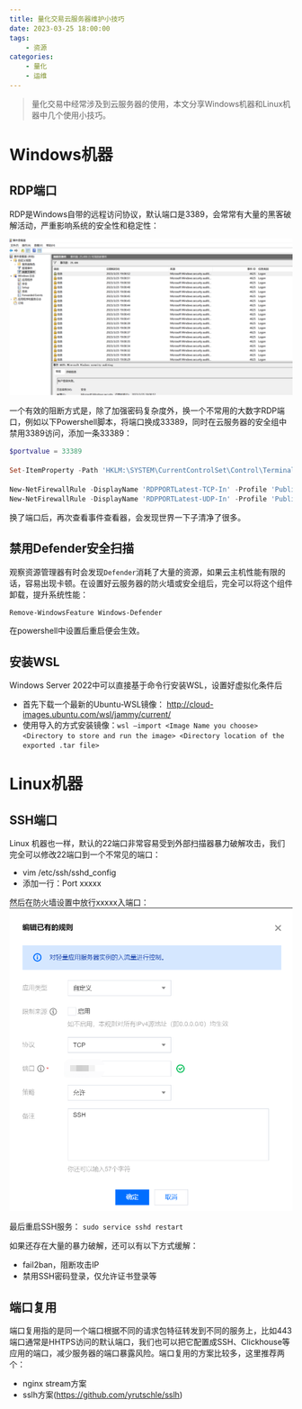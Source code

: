 ```yaml
---
title: 量化交易云服务器维护小技巧
date: 2023-03-25 18:00:00
tags: 
    - 资源
categories:
    - 量化
    - 运维
---
```


> 量化交易中经常涉及到云服务器的使用，本文分享Windows机器和Linux机器中几个使用小技巧。


# Windows机器
## RDP端口

RDP是Windows自带的远程访问协议，默认端口是3389，会常常有大量的黑客破解活动，严重影响系统的安全性和稳定性：

![](/img/rdp_failure.png)

一个有效的阻断方式是，除了加强密码复杂度外，换一个不常用的大数字RDP端口，例如以下Powershell脚本，将端口换成33389，同时在云服务器的安全组中禁用3389访问，添加一条33389：

```powershell
$portvalue = 33389

Set-ItemProperty -Path 'HKLM:\SYSTEM\CurrentControlSet\Control\Terminal Server\WinStations\RDP-Tcp' -name "PortNumber" -Value $portvalue 

New-NetFirewallRule -DisplayName 'RDPPORTLatest-TCP-In' -Profile 'Public' -Direction Inbound -Action Allow -Protocol TCP -LocalPort $portvalue 
New-NetFirewallRule -DisplayName 'RDPPORTLatest-UDP-In' -Profile 'Public' -Direction Inbound -Action Allow -Protocol UDP -LocalPort $portvalue
```

换了端口后，再次查看事件查看器，会发现世界一下子清净了很多。

## 禁用Defender安全扫描
观察资源管理器有时会发现`Defender`消耗了大量的资源，如果云主机性能有限的话，容易出现卡顿。在设置好云服务器的防火墙或安全组后，完全可以将这个组件卸载，提升系统性能：

```powershell
Remove-WindowsFeature Windows-Defender
```

在powershell中设置后重启便会生效。

## 安装WSL

Windows Server 2022中可以直接基于命令行安装WSL，设置好虚拟化条件后
- 首先下载一个最新的Ubuntu-WSL镜像： http://cloud-images.ubuntu.com/wsl/jammy/current/
- 使用导入的方式安装镜像：`wsl –import <Image Name you choose> <Directory to store and run the image> <Directory location of the exported .tar file>`
  
# Linux机器
## SSH端口

Linux 机器也一样，默认的22端口非常容易受到外部扫描器暴力破解攻击，我们完全可以修改22端口到一个不常见的端口：
- vim /etc/ssh/sshd_config
- 添加一行：Port xxxxx

然后在防火墙设置中放行xxxxx入端口：
![](/img/SSH.png)

最后重启SSH服务： `sudo service sshd restart`

如果还存在大量的暴力破解，还可以有以下方式缓解：
- fail2ban，阻断攻击IP
- 禁用SSH密码登录，仅允许证书登录等

## 端口复用

端口复用指的是同一个端口根据不同的请求包特征转发到不同的服务上，比如443端口通常是HHTPS访问的默认端口，我们也可以把它配置成SSH、Clickhouse等应用的端口，减少服务器的端口暴露风险。端口复用的方案比较多，这里推荐两个：

- nginx stream方案
- sslh方案(https://github.com/yrutschle/sslh)